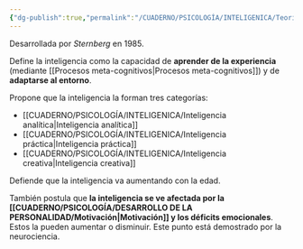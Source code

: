 ```yaml
---
{"dg-publish":true,"permalink":"/CUADERNO/PSICOLOGÍA/INTELIGENICA/Teoría triárquica de la inteligencia/"}
---
```


Desarrollada por *Sternberg* en 1985.

Define la inteligencia como la capacidad de **aprender de la experiencia** (mediante [[Procesos meta-cognitivos\|Procesos meta-cognitivos]]) y de **adaptarse al entorno**.

Propone que la inteligencia la forman tres categorías:
- [[CUADERNO/PSICOLOGÍA/INTELIGENICA/Inteligencia analítica\|Inteligencia analítica]]
- [[CUADERNO/PSICOLOGÍA/INTELIGENICA/Inteligencia práctica\|Inteligencia práctica]]
- [[CUADERNO/PSICOLOGÍA/INTELIGENICA/Inteligencia creativa\|Inteligencia creativa]]

Defiende que la inteligencia va aumentando con la edad.

También postula que **la inteligencia se ve afectada por la [[CUADERNO/PSICOLOGÍA/DESARROLLO DE LA PERSONALIDAD/Motivación\|Motivación]] y los déficits emocionales**. Estos la pueden aumentar o disminuir. Este punto está demostrado por la neurociencia.